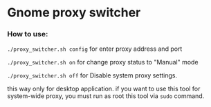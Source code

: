 # Gnome proxy switcher

### How to use:

`./proxy_switcher.sh config` for enter proxy address and port

`./proxy_switcher.sh on` for change proxy status to "Manual" mode

`./proxy_switcher.sh off` for Disable system proxy settings.

this way only for desktop application. if you want to use this tool for system-wide proxy, you must run as root this tool via `sudo` command.
